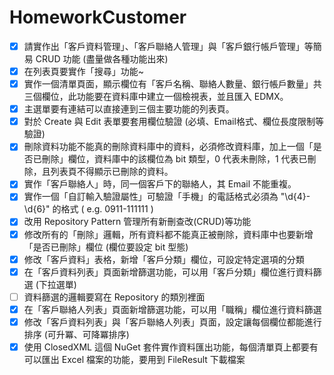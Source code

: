 # HomeworkCustomer
- [x] 請實作出「客戶資料管理」、「客戶聯絡人管理」與「客戶銀行帳戶管理」等簡易 CRUD 功能 (盡量做各種功能出來)
- [x] 在列表頁要實作「搜尋」功能~
- [x] 實作一個清單頁面，顯示欄位有「客戶名稱、聯絡人數量、銀行帳戶數量」共三個欄位，此功能要在資料庫中建立一個檢視表，並且匯入 EDMX。
- [x] 主選單要有連結可以直接連到三個主要功能的列表頁。
- [x] 對於 Create 與 Edit 表單要套用欄位驗證 (必填、Email格式、欄位長度限制等驗證)
- [x] 刪除資料功能不能真的刪除資料庫中的資料，必須修改資料庫，加上一個「是否已刪除」欄位，資料庫中的該欄位為 bit 類型，0 代表未刪除，1 代表已刪除，且列表頁不得顯示已刪除的資料。
- [x] 實作「客戶聯絡人」時，同一個客戶下的聯絡人，其 Email 不能重複。
- [x] 實作一個「自訂輸入驗證屬性」可驗證「手機」的電話格式必須為 "\d{4}-\d{6}" 的格式 ( e.g. 0911-111111 )
- [x] 改用 Repository Pattern 管理所有新刪查改(CRUD)等功能
- [x] 修改所有的「刪除」邏輯，所有資料都不能真正被刪除，資料庫中也要新增「是否已刪除」欄位 (欄位要設定 bit 型態)
- [x] 修改「客戶資料」表格，新增「客戶分類」欄位，可設定特定選項的分類
- [x] 在「客戶資料列表」頁面新增篩選功能，可以用「客戶分類」欄位進行資料篩選 (下拉選單)
- [ ] 資料篩選的邏輯要寫在 Repository 的類別裡面
- [x] 在「客戶聯絡人列表」頁面新增篩選功能，可以用「職稱」欄位進行資料篩選
- [x] 修改「客戶資料列表」與「客戶聯絡人列表」頁面，設定讓每個欄位都能進行排序 (可升冪、可降冪排序)
- [x] 使用 ClosedXML 這個 NuGet 套件實作資料匯出功能，每個清單頁上都要有可以匯出 Excel 檔案的功能，要用到 FileResult 下載檔案
